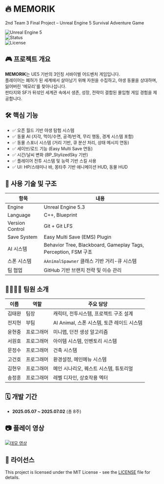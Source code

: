 # 🔥 MEMORIK
2nd Team 3 Final Project – Unreal Engine 5 Survival Adventure Game  

![Unreal Engine 5](https://img.shields.io/badge/Engine-Unreal%20Engine%205-blue?logo=unrealengine)  
![Status](https://img.shields.io/badge/Status-In%20Development-important)  
![License](https://img.shields.io/badge/License-MIT-green)

## 🎮 프로젝트 개요

**MEMORIK**는 UE5 기반의 3인칭 서바이벌 어드벤처 게임입니다.  
플레이어는 폐허가 된 세계에서 살아남기 위해 자원을 수집하고, 야생 동물을 상대하며, 잃어버린 '메모리'를 찾아나섭니다.  
판타지와 SF가 뒤섞인 세계관 속에서 생존, 성장, 전략이 결합된 몰입형 게임 경험을 제공합니다.

## 🛠️ 핵심 기능

- ✅ 오픈 월드 기반 야생 탐험 시스템
- ✅ 동물 AI (지각, 먹이/수면, 공격/반격, 무리 행동, 경계 시스템 포함)
- ✅ 동물 스포너 시스템 (거리 기반, 큐 분산 처리, 상태 메시지 연동)
- ✅ 세이브/로드 기능 (Easy Multi Save 연동)
- ✅ 시간/날씨 변화 (BP_StylizedSky 기반)
- ✅ 플레이어 전투 시스템 및 능력 기반 스킬 사용
- ✅ UI: HP/스태미나 바, 몽타주 기반 애니메이션 HUD, 동물 HUD

## 🧠 사용 기술 및 구조

| 항목 | 내용 |
|------|------|
| Engine | Unreal Engine 5.3 |
| Language | C++, Blueprint |
| Version Control | Git + Git LFS |
| Save System | Easy Multi Save (EMS) Plugin |
| AI 시스템 | Behavior Tree, Blackboard, Gameplay Tags, Perception, FSM 구조 |
| 스폰 시스템 | `AAnimalSpawner` 클래스 기반 거리-큐 시스템 |
| 팀 협업 | GitHub 기반 브랜치 전략 및 이슈 관리 |

## 👨‍👩‍👧‍👦 팀원 소개

| 이름 | 역할 | 주요 담당 |
|------|------|-----------|
| 김태완 | 팀장 | 캐릭터, 전투시스템, 프로젝트 구조 설계|
| 전지현 | 부팀 | AI Animal, 스폰 시스템, 토큰 레이드 시스템 |
| 윤현중 | 프로그래머 | 미니맵, 던전 생성 알고리즘 |
| 서원호 | 프로그래머 | 아이템 시스템, 인벤토리 시스템 |
| 문정수 | 프로그래머 | 건축 시스템 |
| 고건호 | 프로그래머 | 환경설정, 메인메뉴 시스템 |
| 김현우 | 프로그래머 | 메인 시나리오, 퀘스트 시스템, 튜토리얼 |
| 송정훈 | 프로그래머 | 레벨 디자인, 상호작용 엑터 |

## 🗓️ 개발 기간

- **2025.05.07 ~ 2025.07.02** (총 8주)

## 📷 플레이 영상
[![데모 영상](https://img.youtube.com/vi/1qO8luD1DK0/0.jpg)](https://youtu.be/1qO8luD1DK0)


## 📃 라이선스

This project is licensed under the MIT License - see the [LICENSE](LICENSE) file for details.


